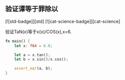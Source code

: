 
## 验证谭等于罪除以

[![std-badge]][std] [![cat-science-badge]][cat-science]

验证TaN(x)等于x(x)/COS(x),x=6.

```rust
fn main() {
    let x: f64 = 6.0;

    let a = x.tan();
    let b = x.sin()/x.cos();

    assert_eq!(a, b);
}
```
